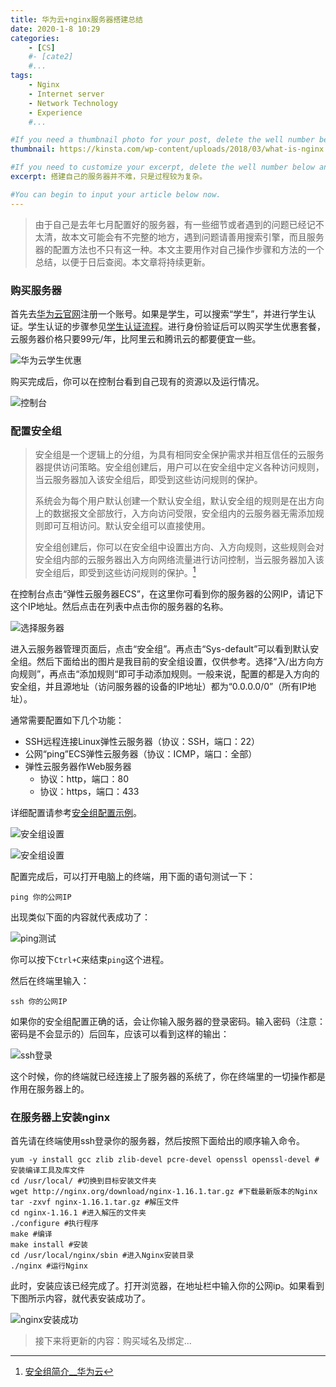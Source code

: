 ```yaml
---
title: 华为云+nginx服务器搭建总结
date: 2020-1-8 10:29
categories: 
	- [CS]
	#- [cate2]
	#...
tags: 
	- Nginx
	- Internet server
	- Network Technology
	- Experience
	#...

#If you need a thumbnail photo for your post, delete the well number below and finish the directory.
thumbnail: https://kinsta.com/wp-content/uploads/2018/03/what-is-nginx.png

#If you need to customize your excerpt, delete the well number below and input something. You can also input <!-- more --> in your article to divide the excerpt and other contents.
excerpt: 搭建自己的服务器并不难，只是过程较为复杂。

#You can begin to input your article below now.
---
```


> 由于自己是去年七月配置好的服务器，有一些细节或者遇到的问题已经记不太清，故本文可能会有不完整的地方，遇到问题请善用搜索引擎，而且服务器的配置方法也不只有这一种。本文主要用作对自己操作步骤和方法的一个总结，以便于日后查阅。本文章将持续更新。

### 购买服务器

首先去[华为云官网](https://www.huaweicloud.com/?locale=zh-cn)注册一个账号。如果是学生，可以搜索“学生”，并进行学生认证。学生认证的步骤参见[学生认证流程](https://support.huaweicloud.com/usermanual-account/zh-cn_topic_0069253575.html)。进行身份验证后可以购买学生优惠套餐，云服务器价格只要99元/年，比阿里云和腾讯云的都要便宜一些。

![华为云学生优惠](https://astrobear.top/resource/astroblog/content/hwcloud_discount.png)

购买完成后，你可以在控制台看到自己现有的资源以及运行情况。

![控制台](https://astrobear.top/resource/astroblog/content/console.png)

### 配置安全组

> 安全组是一个逻辑上的分组，为具有相同安全保护需求并相互信任的云服务器提供访问策略。安全组创建后，用户可以在安全组中定义各种访问规则，当云服务器加入该安全组后，即受到这些访问规则的保护。
>
> 系统会为每个用户默认创建一个默认安全组，默认安全组的规则是在出方向上的数据报文全部放行，入方向访问受限，安全组内的云服务器无需添加规则即可互相访问。默认安全组可以直接使用。
>
> 安全组创建后，你可以在安全组中设置出方向、入方向规则，这些规则会对安全组内部的云服务器出入方向网络流量进行访问控制，当云服务器加入该安全组后，即受到这些访问规则的保护。[^1]

在控制台点击“弹性云服务器ECS”，在这里你可看到你的服务器的公网IP，请记下这个IP地址。然后点击在列表中点击你的服务器的名称。

![选择服务器](https://astrobear.top/resource/astroblog/content/sg_settings.png)

进入云服务器管理页面后，点击“安全组”。再点击“Sys-default”可以看到默认安全组。然后下面给出的图片是我目前的安全组设置，仅供参考。选择“入/出方向方向规则”，再点击“添加规则“即可手动添加规则。一般来说，配置的都是入方向的安全组，并且源地址（访问服务器的设备的IP地址）都为“0.0.0.0/0”（所有IP地址）。

通常需要配置如下几个功能：

- SSH远程连接Linux弹性云服务器（协议：SSH，端口：22）
- 公网“ping”ECS弹性云服务器（协议：ICMP，端口：全部）
- 弹性云服务器作Web服务器
  - 协议：http，端口：80
  - 协议：https，端口：433

详细配置请参考[安全组配置示例](https://support.huaweicloud.com/usermanual-ecs/zh-cn_topic_0140323152.html)。

![安全组设置](https://astrobear.top/resource/astroblog/content/sg_settings.png)

![安全组设置](https://astrobear.top/resource/astroblog/content/sg_settings1.png)

配置完成后，可以打开电脑上的终端，用下面的语句测试一下：

`ping 你的公网IP`

出现类似下面的内容就代表成功了：

![ping测试](https://astrobear.top/resource/astroblog/content/ping_test.png)

你可以按下`Ctrl+C`来结束`ping`这个进程。

然后在终端里输入：

`ssh 你的公网IP`

如果你的安全组配置正确的话，会让你输入服务器的登录密码。输入密码（注意：密码是不会显示的）后回车，应该可以看到这样的输出：

![ssh登录](https://astrobear.top/resource/astroblog/content/ssh_login.png)

这个时候，你的终端就已经连接上了服务器的系统了，你在终端里的一切操作都是作用在服务器上的。

### 在服务器上安装nginx

首先请在终端使用ssh登录你的服务器，然后按照下面给出的顺序输入命令。

```shell
yum -y install gcc zlib zlib-devel pcre-devel openssl openssl-devel #安装编译工具及库文件
cd /usr/local/ #切换到目标安装文件夹
wget http://nginx.org/download/nginx-1.16.1.tar.gz #下载最新版本的Nginx
tar -zxvf nginx-1.16.1.tar.gz #解压文件
cd nginx-1.16.1 #进入解压的文件夹
./configure #执行程序
make #编译
make install #安装
cd /usr/local/nginx/sbin #进入Nginx安装目录
./nginx #运行Nginx
```

此时，安装应该已经完成了。打开浏览器，在地址栏中输入你的公网ip。如果看到下图所示内容，就代表安装成功了。

![nginx安装成功](https://astrobear.top/resource/astroblog/content/nginx_install.png)

> 接下来将更新的内容：购买域名及绑定...



[^1]: [安全组简介__华为云](https://support.huaweicloud.com/usermanual-vpc/zh-cn_topic_0073379079.html)







